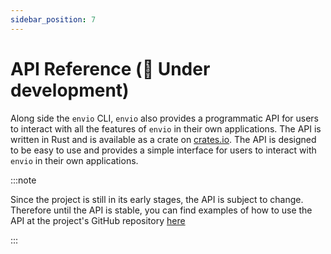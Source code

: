 ```yaml
---
sidebar_position: 7
---
```


# API Reference (🚧 Under development)

Along side the `envio` CLI, `envio` also provides a programmatic API for users to interact with all the features of `envio` in their own applications. The API is written in Rust and is available as a crate on [crates.io](https://crates.io/crates/envio). The API is designed to be easy to use and provides a simple interface for users to interact with `envio` in their own applications.

:::note

Since the project is still in its early stages, the API is subject to change. Therefore until the API is stable, you can find examples of how to use the API at the project's GitHub repository [here](https://github.com/envio-cli/envio/tree/main/examples)

:::
